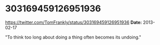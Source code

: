 # 303169459126951936
https://twitter.com/TomFrankly/status/303169459126951936
**Date:** 2013-02-17

"To think too long about doing a thing often becomes its undoing."
